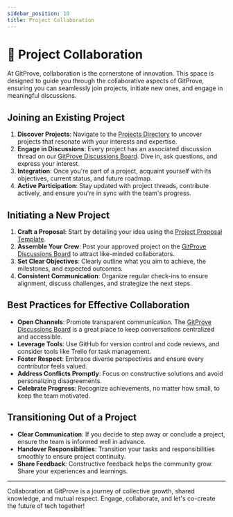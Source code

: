 ```yaml
---
sidebar_position: 10
title: Project Collaboration
---
```


# 🤝 Project Collaboration

At GitProve, collaboration is the cornerstone of innovation. This space is designed to guide you through the collaborative aspects of GitProve, ensuring you can seamlessly join projects, initiate new ones, and engage in meaningful discussions.

## Joining an Existing Project

1. **Discover Projects**: Navigate to the [Projects Directory](#) to uncover projects that resonate with your interests and expertise.
2. **Engage in Discussions**: Every project has an associated discussion thread on our [GitProve Discussions Board](https://github.com/orgs/Git-Prove/discussions). Dive in, ask questions, and express your interest.
3. **Integration**: Once you're part of a project, acquaint yourself with its objectives, current status, and future roadmap.
4. **Active Participation**: Stay updated with project threads, contribute actively, and ensure you're in sync with the team's progress.

## Initiating a New Project

1. **Craft a Proposal**: Start by detailing your idea using the [Project Proposal Template](#).
2. **Assemble Your Crew**: Post your approved project on the [GitProve Discussions Board](https://github.com/orgs/Git-Prove/discussions) to attract like-minded collaborators.
3. **Set Clear Objectives**: Clearly outline what you aim to achieve, the milestones, and expected outcomes.
4. **Consistent Communication**: Organize regular check-ins to ensure alignment, discuss challenges, and strategize the next steps.

## Best Practices for Effective Collaboration

- **Open Channels**: Promote transparent communication. The [GitProve Discussions Board](https://github.com/orgs/Git-Prove/discussions) is a great place to keep conversations centralized and accessible.
- **Leverage Tools**: Use GitHub for version control and code reviews, and consider tools like Trello for task management.
- **Foster Respect**: Embrace diverse perspectives and ensure every contributor feels valued.
- **Address Conflicts Promptly**: Focus on constructive solutions and avoid personalizing disagreements.
- **Celebrate Progress**: Recognize achievements, no matter how small, to keep the team motivated.

## Transitioning Out of a Project

- **Clear Communication**: If you decide to step away or conclude a project, ensure the team is informed well in advance.
- **Handover Responsibilities**: Transition your tasks and responsibilities smoothly to ensure project continuity.
- **Share Feedback**: Constructive feedback helps the community grow. Share your experiences and learnings.

---

Collaboration at GitProve is a journey of collective growth, shared knowledge, and mutual respect. Engage, collaborate, and let's co-create the future of tech together!

